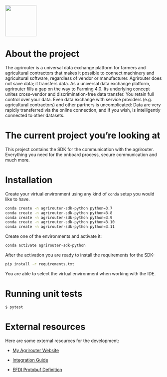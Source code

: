 <img src="https://files.my-agrirouter.com/agrirouter_logo.svg" height="100" />

# About the project

The agrirouter is a universal data exchange platform for farmers and
agricultural contractors that makes it possible to connect machinery
and agricultural software, regardless of vendor or manufacturer.
Agrirouter does not save data; it transfers data. As a universal data
exchange platform, agrirouter fills a gap on the way to Farming 4.0.
Its underlying concept unites cross-vendor and discrimination-free
data transfer. You retain full control over your data. Even data
exchange with service providers (e.g. agricultural contractors) and
other partners is uncomplicated: Data are very rapidly transferred via
the online connection, and if you wish, is intelligently connected to
other datasets.

# The current project you’re looking at

This project contains the SDK for the communication with the agrirouter.
Everything you need for the onboard process, secure communication and
much more.

# Installation

Create your virtual environment using any kind of `conda` setup you
would like to have.

``` bash
conda create -n agrirouter-sdk-python python=3.7
conda create -n agrirouter-sdk-python python=3.8
conda create -n agrirouter-sdk-python python=3.9
conda create -n agrirouter-sdk-python python=3.10
conda create -n agrirouter-sdk-python python=3.11
```

Create one of the environments and activate it:

``` bash
conda activate agrirouter-sdk-python
```

After the activation you are ready to install the requirements for the
SDK:

``` bash
pip install -r requirements.txt
```

You are able to select the virtual environment when working with the
IDE.

# Running unit tests

`$ pytest`

# External resources

Here are some external resources for the development:

- [My Agrirouter Website](https://my-agrirouter.com)

- [Integration
  Guide](https://github.com/DKE-Data/agrirouter-interface-documentation)

- [EFDI Protobuf Definition](https://www.aef-online.org)